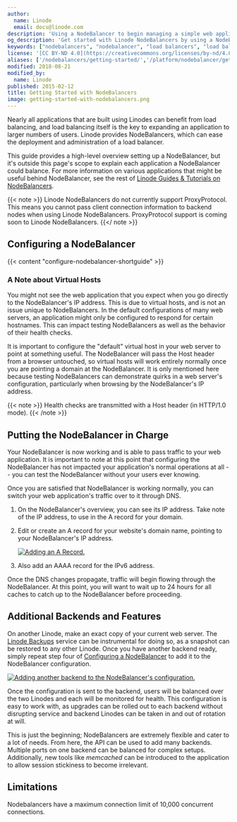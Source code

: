 ```yaml
---
author:
  name: Linode
  email: docs@linode.com
description: 'Using a NodeBalancer to begin managing a simple web application.'
og_description: 'Get started with Linode NodeBalancers by using a NodeBalancer to begin managing a simple web application.'
keywords: ["nodebalancers", "nodebalancer", "load balancers", "load balancer", "load balancing", "high availability", "ha"]
license: '[CC BY-ND 4.0](https://creativecommons.org/licenses/by-nd/4.0)'
aliases: ['/nodebalancers/getting-started/','/platform/nodebalancer/getting-started-with-nodebalancers-new-manager/','/platform/nodebalancer/getting-started-with-nodebalancers-classic-manager/','/linode-platform/nodebalancer-howto/']
modified: 2018-08-21
modified_by:
  name: Linode
published: 2015-02-12
title: Getting Started with NodeBalancers
image: getting-started-with-nodebalancers.png
---
```


Nearly all applications that are built using Linodes can benefit from load balancing, and load balancing itself is the key to expanding an application to larger numbers of users. Linode provides NodeBalancers, which can ease the deployment and administration of a load balancer.

This guide provides a high-level overview setting up a NodeBalancer, but it's outside this page's scope to explain each application a NodeBalancer could balance. For more information on various applications that might be useful behind NodeBalancer, see the rest of [Linode Guides & Tutorials on NodeBalancers](/docs/platform/nodebalancer/).

{{< note >}}
Linode NodeBalancers do not currently support ProxyProtocol. This means you cannot pass client connection information to backend nodes when using Linode NodeBalancers. ProxyProtocol support is coming soon to Linode NodeBalancers.
{{</ note >}}

## Configuring a NodeBalancer

{{< content "configure-nodebalancer-shortguide" >}}

### A Note about Virtual Hosts

You might not see the web application that you expect when you go directly to the NodeBalancer's IP address. This is due to virtual hosts, and is not an issue unique to NodeBalancers. In the default configurations of many web servers, an application might only be configured to respond for certain hostnames. This can impact testing NodeBalancers as well as the behavior of their health checks.

It is important to configure the "default" virtual host in your web server to point at something useful. The NodeBalancer will pass the Host header from a browser untouched, so virtual hosts will work entirely normally once you are pointing a domain at the NodeBalancer. It is only mentioned here because testing NodeBalancers can demonstrate quirks in a web server's configuration, particularly when browsing by the NodeBalancer's IP address.

{{< note >}}
Health checks are transmitted with a Host header (in HTTP/1.0 mode).
{{< /note >}}

## Putting the NodeBalancer in Charge

Your NodeBalancer is now working and is able to pass traffic to your web application. It is important to note at this point that configuring the NodeBalancer has not impacted your application's normal operations at all -- you can test the NodeBalancer without your users ever knowing.

Once you are satisfied that NodeBalancer is working normally, you can switch your web application's traffic over to it through DNS.

1.  On the NodeBalancer's overview, you can see its IP address. Take note of the IP address, to use in the A record for your domain.

1.  Edit or create an A record for your website's domain name, pointing to your NodeBalancer's IP address.

    [![Adding an A Record.](nodebalancers-add-a-name-small.png "Adding an A Record")](nodebalancers-add-a-name.png)

1.  Also add an AAAA record for the IPv6 address.

Once the DNS changes propagate, traffic will begin flowing through the NodeBalancer. At this point, you will want to wait up to 24 hours for all caches to catch up to the NodeBalancer before proceeding.

## Additional Backends and Features

On another Linode, make an exact copy of your current web server. The [Linode Backups](/docs/platform/disk-images/linode-backup-service/) service can be instrumental for doing so, as a snapshot can be restored to any other Linode. Once you have another backend ready, simply repeat step four of [Configuring a NodeBalancer](/docs/platform/nodebalancer/getting-started-with-nodebalancers/#configuring-a-nodebalancer) to add it to the NodeBalancer configuration.

[![Adding another backend to the NodeBalancer's configuration.](nodebalancers-backend-nodes2-small.png "Adding another backend to the NodeBalancer's configuration")](nodebalancers-backend-nodes2.png)

Once the configuration is sent to the backend, users will be balanced over the two Linodes and each will be monitored for health. This configuration is easy to work with, as upgrades can be rolled out to each backend without disrupting service and backend Linodes can be taken in and out of rotation at will.

This is just the beginning; NodeBalancers are extremely flexible and cater to a lot of needs. From here, the API can be used to add many backends. Multiple ports on one backend can be balanced for complex setups. Additionally, new tools like *memcached* can be introduced to the application to allow session stickiness to become irrelevant.

## Limitations

Nodebalancers have a maximum connection limit of 10,000 concurrent connections.
